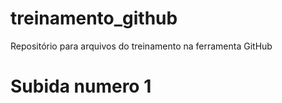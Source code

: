 # treinamento_github
Repositório para arquivos do treinamento na ferramenta GitHub

# Subida numero 1

